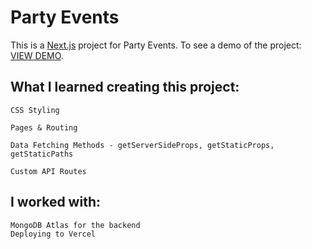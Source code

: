 # Party Events
This is a [Next.js](https://nextjs.org/) project for Party Events.
To see a demo of the project: [VIEW DEMO](https://party-events-nextjs.vercel.app/).




## What I learned creating this project: 
``` text
CSS Styling

Pages & Routing

Data Fetching Methods - getServerSideProps, getStaticProps, getStaticPaths

Custom API Routes
```
## I worked with:

``` text
MongoDB Atlas for the backend
Deploying to Vercel
```

